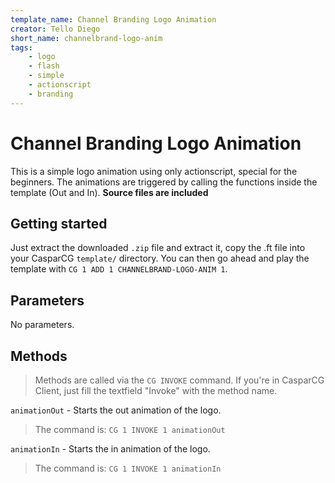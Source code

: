 ```yaml
---
template_name: Channel Branding Logo Animation
creator: Tello Diego
short_name: channelbrand-logo-anim
tags:
    - logo
    - flash
    - simple
    - actionscript
	- branding
---
```


# Channel Branding Logo Animation

This is a simple logo animation using only actionscript, special for the beginners. The animations are triggered by calling the functions inside the template (Out and In). __Source files are included__

## Getting started

Just extract the downloaded `.zip` file and extract it, copy the .ft file into your CasparCG `template/` directory. You can then go ahead and play the template with `CG 1 ADD 1 CHANNELBRAND-LOGO-ANIM 1`.

## Parameters

No parameters.

## Methods

> Methods are called via the `CG INVOKE` command. If you're in CasparCG Client, just fill the textfield "Invoke" with the method name.


`animationOut` - Starts the out animation of the logo.
> The command is: `CG 1 INVOKE 1 animationOut`

`animationIn` - Starts the in animation of the logo.
> The command is: `CG 1 INVOKE 1 animationIn`
